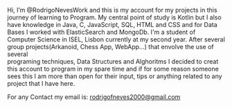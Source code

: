   Hi, I’m @RodrigoNevesWork and this is my account for my projects in this journey of learning to Program.
  My central point of study is Kotlin but I also have knowledge in Java, C, JavaScript, SQL, HTML and CSS and for Data Bases I worked with ElasticSearch and MongoDb.
  I'm a student of Computer Science in ISEL, Lisbon currently at my second year. After several group projects(Arkanoid, Chess App, WebApp...) that envolve the use of several       
  programing techniques, Data Structures and Alghoritms I decided to creat this account to program in my spare time and if for some reason someone sees this I am more than open 
  for their input, tips or anything related to any project that I have here.
 
   For any Contact my email is: rodrigofneves2000@gmail.com
